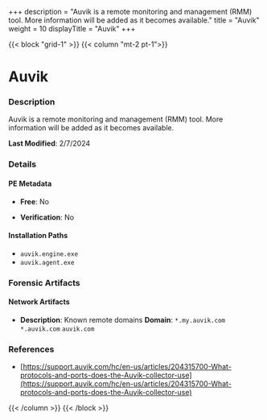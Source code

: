 +++
description = "Auvik is a remote monitoring and management (RMM) tool. More information will be added as it becomes available."
title = "Auvik"
weight = 10
displayTitle = "Auvik"
+++


{{< block "grid-1" >}}
{{< column "mt-2 pt-1">}}

# Auvik


### Description

Auvik is a remote monitoring and management (RMM) tool. More information will be added as it becomes available.



**Last Modified**: 2/7/2024

### Details


#### PE Metadata


- **Free**: No

- **Verification**: No




#### Installation Paths
- `auvik.engine.exe`
- `auvik.agent.exe`

### Forensic Artifacts




#### Network Artifacts

- **Description**: Known remote domains
  **Domain**: `*.my.auvik.com` `*.auvik.com` `auvik.com`





### References
- [https://support.auvik.com/hc/en-us/articles/204315700-What-protocols-and-ports-does-the-Auvik-collector-use](https://support.auvik.com/hc/en-us/articles/204315700-What-protocols-and-ports-does-the-Auvik-collector-use)



{{< /column >}}
{{< /block >}}

